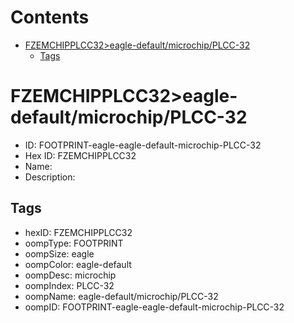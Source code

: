 



Contents
========

* [FZEMCHIPPLCC32>eagle-default/microchip/PLCC-32](#fzemchipplcc32eagle-defaultmicrochipplcc-32)
	* [Tags](#tags)

# FZEMCHIPPLCC32>eagle-default/microchip/PLCC-32

- ID: FOOTPRINT-eagle-eagle-default-microchip-PLCC-32
- Hex ID: FZEMCHIPPLCC32
- Name: 
- Description: 

## Tags

- hexID: FZEMCHIPPLCC32
- oompType: FOOTPRINT
- oompSize: eagle
- oompColor: eagle-default
- oompDesc: microchip
- oompIndex: PLCC-32
- oompName: eagle-default/microchip/PLCC-32
- oompID: FOOTPRINT-eagle-eagle-default-microchip-PLCC-32
